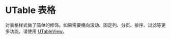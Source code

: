 # UTable 表格

对表格样式做了简单的修饰。如果需要横向滚动、固定列、分页、排序、过滤等更多功能，请使用 [UTableView](../u-table-view)。

<u-h2-tabs router>
    <u-h2-tab title="基础示例" to="/components/u-table/examples"></u-h2-tab>
    <u-h2-tab title="API" to="/components/u-table/api"></u-h2-tab>
</u-h2-tabs>

<router-view></router-view>
